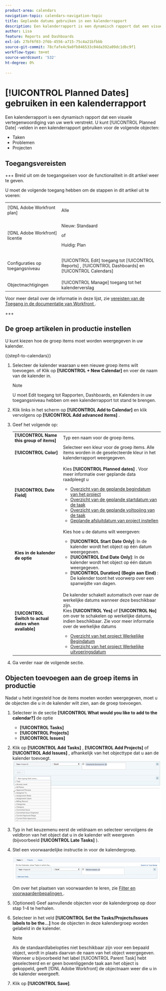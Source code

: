 ```yaml
---
product-area: calendars
navigation-topic: calendars-navigation-topic
title: Geplande datums gebruiken in een kalenderrapport
description: Een kalenderrapport is een dynamisch rapport dat een visuele vertegenwoordiging van uw werk verstrekt. U kunt de Geplande gebieden van de Datum in een kalenderrapport voor taken, kwesties, en projecten gebruiken.
author: Lisa
feature: Reports and Dashboards
exl-id: 27bf6f03-2f6b-4556-a715-75c4a21bfbbb
source-git-commit: 78cfafe4c9a0fb846533c04da392a09dc1dbc9f1
workflow-type: tm+mt
source-wordcount: '532'
ht-degree: 0%

---
```


# [!UICONTROL Planned Dates] gebruiken in een kalenderrapport

<!--
<span class="preview">The highlighted information on this page refers to functionality not yet generally available. It is available only in the Preview Sandbox environment.</span> 
-->

Een kalenderrapport is een dynamisch rapport dat een visuele vertegenwoordiging van uw werk verstrekt. U kunt [!UICONTROL Planned Date] -velden in een kalenderrapport gebruiken voor de volgende objecten:

* Taken
* Problemen
* Projecten

## Toegangsvereisten

+++ Breid uit om de toegangseisen voor de functionaliteit in dit artikel weer te geven.

U moet de volgende toegang hebben om de stappen in dit artikel uit te voeren:

<table style="table-layout:auto"> 
 <col> 
 </col> 
 <col> 
 </col> 
 <tbody> 
  <tr> 
   <td role="rowheader">[!DNL Adobe Workfront plan]</td> 
   <td> <p>Alle</p> </td> 
  </tr> 
  <tr> 
   <td role="rowheader">[!DNL Adobe Workfront] licentie</td> 
   <td><p>Nieuw: Standaard</p>
       <p>of</p>
       <p>Huidig: Plan</p></td> 
  </tr> 
  <tr> 
   <td role="rowheader">Configuraties op toegangsniveau</td> 
   <td> <p>[!UICONTROL Edit] toegang tot [!UICONTROL Reports] , [!UICONTROL Dashboards] en [!UICONTROL Calendars]</p></td> 
  </tr> 
  <tr> 
   <td role="rowheader">Objectmachtigingen</td> 
   <td>[!UICONTROL Manage] toegang tot het kalenderverslag</td> 
  </tr> 
 </tbody> 
</table>

Voor meer detail over de informatie in deze lijst, zie [ vereisten van de Toegang in de documentatie van Workfront ](/help/quicksilver/administration-and-setup/add-users/access-levels-and-object-permissions/access-level-requirements-in-documentation.md).

+++

## De groep artikelen in productie instellen

U kunt kiezen hoe de groep items moet worden weergegeven in uw kalender.

{{step1-to-calendars}}

1. Selecteer de kalender waaraan u een nieuwe groep items wilt toevoegen.
of
Klik op **[!UICONTROL + New Calendar]** en voer de naam van de kalender in.

   >[!NOTE]
   >
   >U moet Edit toegang tot Rapporten, Dashboards, en Kalenders in uw toegangsniveau hebben om een kalenderrapport tot stand te brengen.

1. Klik links in het scherm op **[!UICONTROL Add to Calendar]** en klik vervolgens op **[!UICONTROL Add advanced items]** .

1. Geef het volgende op:

   <table style="table-layout:auto">
    <col>
    <col>
    <tbody>
     <tr>
      <td role="rowheader"><strong>[!UICONTROL Name this group of items]</strong></td>
      <td>Typ een naam voor de groep items.</td>
     </tr>
     <tr>
      <td role="rowheader"><strong>[!UICONTROL Color]</strong></td>
      <td>Selecteer een kleur voor de groep items. Alle items worden in de geselecteerde kleur in het kalenderrapport weergegeven.</td>
     </tr>
     <tr>
      <td role="rowheader"><strong>[!UICONTROL Date Field]</strong></td>
      <td><p>Kies <strong>[!UICONTROL Planned dates]</strong> . Voor meer informatie over geplande data raadpleegt u </p>
       <ul>
        <li><a href="../../../manage-work/projects/planning-a-project/project-planned-start-date.md" class="MCXref xref">Overzicht van de geplande begindatum van het project</a></li>
        <li><a href="../../../manage-work/tasks/task-information/task-planned-start-date.md" class="MCXref xref">Overzicht van de geplande startdatum van de taak</a></li>
        <li><a href="../../../manage-work/tasks/task-information/task-planned-completion-date.md" class="MCXref xref">Overzicht van de geplande voltooiing van de taak</a></li>
        <li><a href="../../../manage-work/projects/planning-a-project/project-planned-completion-date.md" class="MCXref xref">Geplande afsluitdatum van project instellen</a><br></li>
       </ul></td>
     </tr>
     <tr>
      <td role="rowheader"><strong>Kies in de kalender de optie</strong></td>
      <td><p>Kies hoe u de datums wilt weergeven:</p>
       <ul>
        <li><strong>[!UICONTROL Start Date Only]</strong>: In de kalender wordt het object op één datum weergegeven.</li>
        <li><strong>[!UICONTROL End Date Only]</strong>: In de kalender wordt het object op één datum weergegeven.</li>
        <li><strong>[!UICONTROL Duration] (Begin aan Eind) </strong>: De kalender toont het voorwerp over een spanwijdte van dagen.</li>
       </ul></td>
     </tr>
     <tr data-mc-conditions="">
      <td role="rowheader"><strong>[!UICONTROL Switch to actual dates when available]</strong></td>
      <td><p>De kalender schakelt automatisch over naar de werkelijke datums wanneer deze beschikbaar zijn. <br> Kies <strong>[!UICONTROL Yes]</strong> of <strong>[!UICONTROL No]</strong> om over te schakelen op werkelijke datums, indien beschikbaar. Zie voor meer informatie over de werkelijke datums</p>
       <ul>
        <li><a href="../../../manage-work/projects/planning-a-project/project-actual-start-date.md" class="MCXref xref">Overzicht van het project Werkelijke Begindatum </a></li>
        <li><a href="../../../manage-work/projects/planning-a-project/project-actual-completion-date.md" class="MCXref xref">Overzicht van het project Werkelijke uitvoeringsdatum </a></li>
       </ul></td>
     </tr>
    </tbody>
   </table>

1. Ga verder naar de volgende sectie.

## Objecten toevoegen aan de groep items in productie

Nadat u hebt ingesteld hoe de items moeten worden weergegeven, moet u de objecten die u in de kalender wilt zien, aan de groep toevoegen.

1. Selecteer in de sectie **[!UICONTROL What would you like to add to the calendar?]** de optie

   * **[!UICONTROL Tasks]**
   * **[!UICONTROL Projects]**
   * **[!UICONTROL Issues]**

1. Klik op **[!UICONTROL Add Tasks]** , **[!UICONTROL Add Projects]** of **[!UICONTROL Add Issues]** , afhankelijk van het objecttype dat u aan de kalender toevoegt.
   ![ Uitgezochte voorwerp voor kalender ](assets/field-name.png)

1. Typ in het keuzemenu eerst de veldnaam en selecteer vervolgens de veldbron van het object dat u in de kalender wilt weergeven (bijvoorbeeld **[!UICONTROL Late Tasks]** ).
1. Stel een voorwaardelijke instructie in voor de kalendergroep.

   ![ verklaring van de Voorwaarde ](assets/condition-statement-calendar.png)

   Om over het plaatsen van voorwaarden te leren, zie [ Filter en voorwaardenbepalingen ](../../../reports-and-dashboards/reports/reporting-elements/filter-condition-modifiers.md).

1. (Optioneel) Geef aanvullende objecten voor de kalendergroep op door stap 1-4 te herhalen.
1. Selecteer in het veld **[!UICONTROL Set the Tasks/Projects/Issues labels to be the...]** hoe de objecten in deze kalendergroep worden gelabeld in de kalender.

   >[!NOTE]
   >
   >Als de standaardlabelopties niet beschikbaar zijn voor een bepaald object, wordt in plaats daarvan de naam van het object weergegeven. Wanneer u bijvoorbeeld het label [!UICONTROL Parent Task] hebt geselecteerd en er geen bovenliggende taak aan het object is gekoppeld, geeft [!DNL Adobe Workfront] de objectnaam weer die u in de kalender weergeeft.

1. Klik op **[!UICONTROL Save]**.

<!--

## Set up the group of items in Preview

You can choose how you want the group of items to display on your calendar.

{{step1-to-calendars}}

1. Select the calendar you want to add a new group of items to.
   Or
   Click **[!UICONTROL + New Calendar]** and enter the calendar name.

   >[!NOTE]
   >
   >You must have Edit access to Reports, Dashboards, and Calendars in your access level to create a calendar report.

1. On the left, click **[!UICONTROL Add to Calendar]**, then click **[!UICONTROL Add advanced items]**.

1. Specify the following:

   <table style="table-layout:auto">
    <col>
    <col>
    <tbody>
     <tr>
      <td role="rowheader"><strong>[!UICONTROL Name this group of items]</strong></td>
      <td>Type a name for the group of items.</td>
     </tr>
     <tr>
      <td role="rowheader"><strong>[!UICONTROL Color]</strong></td>
      <td>Select a color for the group of items. All items display in the selected color on the calendar report.</td>
     </tr>
     <tr>
      <td role="rowheader"><strong>[!UICONTROL Date Field]</strong></td>
      <td><p>Choose <strong>[!UICONTROL Planned dates]</strong>. For more information on planned dates, see </p>
       <ul>
        <li><a href="../../../manage-work/projects/planning-a-project/project-planned-start-date.md" class="MCXref xref">Overview of the project Planned Start Date</a></li>
        <li><a href="../../../manage-work/tasks/task-information/task-planned-start-date.md" class="MCXref xref">Overview of the task Planned Start Date</a></li>
        <li><a href="../../../manage-work/tasks/task-information/task-planned-completion-date.md" class="MCXref xref">Overview of the task Planned Completion Date</a></li>
        <li><a href="../../../manage-work/projects/planning-a-project/project-planned-completion-date.md" class="MCXref xref">Set the project Planned Completion Date</a><br></li>
       </ul></td>
     </tr>
     <tr>
      <td role="rowheader"><strong>On the calendar, show</strong></td>
      <td><p>Choose how you want the dates to show:</p>
       <ul>
        <li><strong>[!UICONTROL Start Date Only]</strong>: The calendar displays the object on a single date.</li>
        <li><strong>[!UICONTROL End Date Only]</strong>: The calendar displays the object on a single date.</li>
        <li><strong>[!UICONTROL Duration] (Start to End)</strong>: The calendar displays the object over a span of days.</li>
       </ul></td>
     </tr>
     <tr data-mc-conditions="">
      <td role="rowheader"><strong>[!UICONTROL Switch to actual dates when available]</strong></td>
      <td><p>The calendar automatically switches to actual dates when they are available. <br>Choose <strong>[!UICONTROL Yes]</strong> or <strong>[!UICONTROL No]</strong> to switch to actual dates when available. For more information on Actual Dates, see</p>
       <ul>
        <li><a href="../../../manage-work/projects/planning-a-project/project-actual-start-date.md" class="MCXref xref">Overview of the project Actual Start Date </a></li>
        <li><a href="../../../manage-work/projects/planning-a-project/project-actual-completion-date.md" class="MCXref xref">Overview of the project Actual Completion Date </a></li>
       </ul></td>
     </tr>
    </tbody>
   </table>

1. Continue to the following section.

## Add objects to the group of items in Preview

After you set up how you want items to display, you need to add the objects you want to see on the calendar to the grouping.

1. In the **[!UICONTROL What would you like to add to the calendar?]** section, select

   * **[!UICONTROL Tasks]**
   * **[!UICONTROL Projects]**
   * **[!UICONTROL Issues]**

1. Click **[!UICONTROL Add Tasks]**, **[!UICONTROL Add Projects]**, or **[!UICONTROL Add Issues]**, depending on the object type you are adding to the calendar.
   ![Select object for calendar](assets/field-name.png)

1. In the drop-down menu, begin typing the field name, then select the field source of the object you want to display on the calendar (for example, **[!UICONTROL Late Tasks]**).
1. Set a condition statement for the calendar grouping.

   ![Condition statement](assets/condition-statement-calendar.png)

   To learn about setting conditions, see [Filter and condition modifiers](../../../reports-and-dashboards/reports/reporting-elements/filter-condition-modifiers.md).

1. (Optional) Specify additional objects for the calendar grouping by repeating Steps 1-4.
1. In the **[!UICONTROL Set the Tasks/Projects/Issues labels to be the...]** field, select how the objects in this calendar grouping are labeled in the calendar.

   >[!NOTE]
   >
   >If the default label options are not available for a certain object, the object name is shown instead. For example, when the [!UICONTROL Parent Task] label is selected and there is no parent task associated with the object, [!DNL Adobe Workfront] displays the object name you are viewing in the calendar.

1. Click **[!UICONTROL Save]**. 

-->